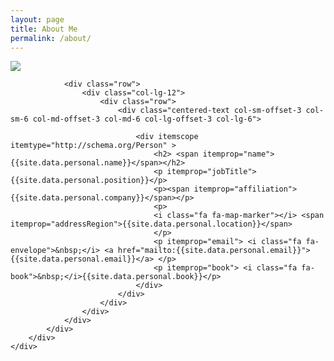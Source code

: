 ```yaml
---
layout: page
title: About Me
permalink: /about/
---
```

<div class="row">
    <div class="col-lg-offset-0">
        <div class="panel panel-default">
            <div class="panel-body">
                <div class="row">
                    <div class="col-lg-12">
                        <div class="row">
                            <div class="col-sm-offset-3 col-sm-6 col-md-offset-3 col-md-6 col-lg-offset-3 col-lg-6">
                                <img class="img-responsive"
                                     src="{{site.data.personal.gravatar}}">
                            </div>
                        </div>
                    </div>
                </div>

                <div class="row">
                    <div class="col-lg-12">
                        <div class="row">
                            <div class="centered-text col-sm-offset-3 col-sm-6 col-md-offset-3 col-md-6 col-lg-offset-3 col-lg-6">

                                <div itemscope itemtype="http://schema.org/Person" >
                                    <h2> <span itemprop="name">{{site.data.personal.name}}</span></h2>
                                    <p itemprop="jobTitle">{{site.data.personal.position}}</p>
                                    <p><span itemprop="affiliation">{{site.data.personal.company}}</span></p>
                                    <p>
                                    <i class="fa fa-map-marker"></i> <span itemprop="addressRegion">{{site.data.personal.location}}</span>
                                    </p>
                                    <p itemprop="email"> <i class="fa fa-envelope">&nbsp;</i> <a href="mailto:{{site.data.personal.email}}">{{site.data.personal.email}}</a> </p>
                                    <p itemprop="book"> <i class="fa fa-book">&nbsp;</i>{{site.data.personal.book}}</p>
                                </div>
                            </div>
                        </div>
                    </div>
                </div>
            </div>
        </div>
    </div>
</div>

